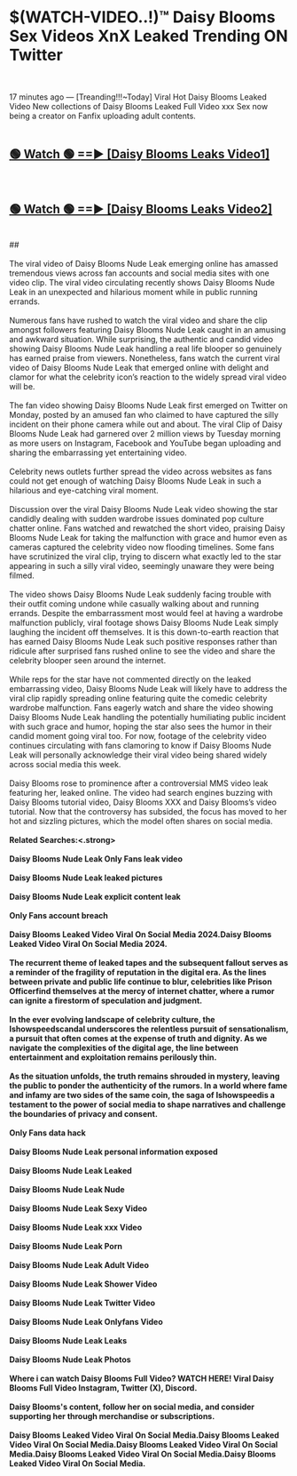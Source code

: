 # $(WATCH-VIDEO..!)™ Daisy Blooms Sex Videos XnX Leaked Trending ON Twitter<br>
<br>

17 minutes ago — [Treanding!!!~Today] Viral Hot Daisy Blooms Leaked Video New collections of Daisy Blooms Leaked Full Video xxx Sex now being a creator on Fanfix uploading adult contents.
<br>
 <br>

##  <a href="https://best2vid.blogspot.com?title=Daisy_Blooms">🟢 Watch 🟢 ==► [Daisy Blooms Leaks Video1]</a><br>
  <br>

##  <a href="https://best2vid.blogspot.com?title=Daisy_Blooms">🟢 Watch 🟢 ==► [Daisy Blooms Leaks Video2]</a><br>
  <br>
  ##
  <br>
  <br>
The viral video of Daisy Blooms Nude Leak emerging online has amassed tremendous views across fan accounts and social media sites with one video clip. The viral video circulating recently shows Daisy Blooms Nude Leak in an unexpected and hilarious moment while in public running errands.
<br><br>
Numerous fans have rushed to watch the viral video and share the clip amongst followers featuring Daisy Blooms Nude Leak caught in an amusing and awkward situation. While surprising, the authentic and candid video showing Daisy Blooms Nude Leak handling a real life blooper so genuinely has earned praise from viewers. Nonetheless, fans watch the current viral video of Daisy Blooms Nude Leak that emerged online with delight and clamor for what the celebrity icon’s reaction to the widely spread viral video will be.
<br><br>
The fan video showing Daisy Blooms Nude Leak first emerged on Twitter on Monday, posted by an amused fan who claimed to have captured the silly incident on their phone camera while out and about. The viral Clip of Daisy Blooms Nude Leak had garnered over 2 million views by Tuesday morning as more users on Instagram, Facebook and YouTube began uploading and sharing the embarrassing yet entertaining video.
<br><br>
Celebrity news outlets further spread the video across websites as fans could not get enough of watching Daisy Blooms Nude Leak in such a hilarious and eye-catching viral moment.
<br><br>
Discussion over the viral Daisy Blooms Nude Leak video showing the star candidly dealing with sudden wardrobe issues dominated pop culture chatter online. Fans watched and rewatched the short video, praising Daisy Blooms Nude Leak for taking the malfunction with grace and humor even as cameras captured the celebrity video now flooding timelines. Some fans have scrutinized the viral clip, trying to discern what exactly led to the star appearing in such a silly viral video, seemingly unaware they were being filmed.
<br><br>
The video shows Daisy Blooms Nude Leak suddenly facing trouble with their outfit coming undone while casually walking about and running errands. Despite the embarrassment most would feel at having a wardrobe malfunction publicly, viral footage shows Daisy Blooms Nude Leak simply laughing the incident off themselves. It is this down-to-earth reaction that has earned Daisy Blooms Nude Leak such positive responses rather than ridicule after surprised fans rushed online to see the video and share the celebrity blooper seen around the internet.
<br><br>
While reps for the star have not commented directly on the leaked embarrassing video, Daisy Blooms Nude Leak will likely have to address the viral clip rapidly spreading online featuring quite the comedic celebrity wardrobe malfunction. Fans eagerly watch and share the video showing Daisy Blooms Nude Leak handling the potentially humiliating public incident with such grace and humor, hoping the star also sees the humor in their candid moment going viral too. For now, footage of the celebrity video continues circulating with fans clamoring to know if Daisy Blooms Nude Leak will personally acknowledge their viral video being shared widely across social media this week.
<br><br>
Daisy Blooms rose to prominence after a controversial MMS video leak featuring her, leaked online. The video had search engines buzzing with Daisy Blooms tutorial video, Daisy Blooms XXX and Daisy Blooms’s video tutorial. Now that the controversy has subsided, the focus has moved to her hot and sizzling pictures, which the model often shares on social media.
<br><br>
<strong>Related Searches:<.strong>
<br><br>
Daisy Blooms Nude Leak Only Fans leak video
<br><br>
Daisy Blooms Nude Leak leaked pictures
<br><br>
Daisy Blooms Nude Leak explicit content leak
<br><br>
Only Fans account breach
<br><br>
Daisy Blooms Leaked Video Viral On Social Media 2024.Daisy Blooms Leaked Video Viral On Social Media 2024.
<br><br>
The recurrent theme of leaked tapes and the subsequent fallout serves as a reminder of the fragility of reputation in the digital era. As the lines between private and public life continue to blur, celebrities like Prison Officerfind themselves at the mercy of internet chatter, where a rumor can ignite a firestorm of speculation and judgment.
<br><br>
In the ever evolving landscape of celebrity culture, the Ishowspeedscandal underscores the relentless pursuit of sensationalism, a pursuit that often comes at the expense of truth and dignity. As we navigate the complexities of the digital age, the line between entertainment and exploitation remains perilously thin.
<br><br>
As the situation unfolds, the truth remains shrouded in mystery, leaving the public to ponder the authenticity of the rumors. In a world where fame and infamy are two sides of the same coin, the saga of Ishowspeedis a testament to the power of social media to shape narratives and challenge the boundaries of privacy and consent.
<br><br>
Only Fans data hack
<br><br>
Daisy Blooms Nude Leak personal information exposed
<br><br>
Daisy Blooms Nude Leak Leaked
<br><br>
Daisy Blooms Nude Leak Nude
<br><br>
Daisy Blooms Nude Leak Sexy Video
<br><br>
Daisy Blooms Nude Leak xxx Video
<br><br>
Daisy Blooms Nude Leak Porn
<br><br>
Daisy Blooms Nude Leak Adult Video
<br><br>
Daisy Blooms Nude Leak Shower Video
<br><br>
Daisy Blooms Nude Leak Twitter Video
<br><br>
Daisy Blooms Nude Leak Onlyfans Video
<br><br>
Daisy Blooms Nude Leak Leaks
<br><br>
Daisy Blooms Nude Leak Photos
<br><br>
Where i can watch Daisy Blooms Full Video? WATCH HERE! Viral Daisy Blooms Full Video Instagram, Twitter (X), Discord.
<br><br>
Daisy Blooms's content, follow her on social media, and consider supporting her through merchandise or subscriptions.
<br><br>
Daisy Blooms Leaked Video Viral On Social Media.Daisy Blooms Leaked Video Viral On Social Media.Daisy Blooms Leaked Video Viral On Social Media.Daisy Blooms Leaked Video Viral On Social Media.Daisy Blooms Leaked Video Viral On Social Media.